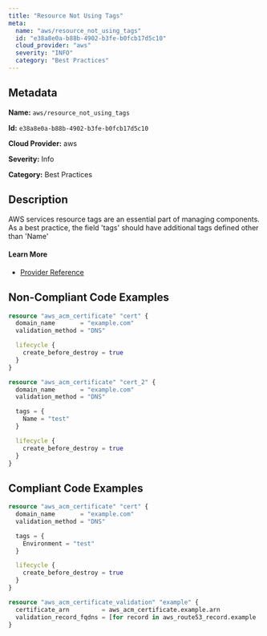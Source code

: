 ```yaml
---
title: "Resource Not Using Tags"
meta:
  name: "aws/resource_not_using_tags"
  id: "e38a8e0a-b88b-4902-b3fe-b0fcb17d5c10"
  cloud_provider: "aws"
  severity: "INFO"
  category: "Best Practices"
---
```


## Metadata
**Name:** `aws/resource_not_using_tags`

**Id:** `e38a8e0a-b88b-4902-b3fe-b0fcb17d5c10`

**Cloud Provider:** aws

**Severity:** Info

**Category:** Best Practices

## Description
AWS services resource tags are an essential part of managing components. As a best practice, the field 'tags' should have additional tags defined other than 'Name'

#### Learn More

 - [Provider Reference](https://registry.terraform.io/providers/hashicorp/aws/latest/docs/guides/resource-tagging)

## Non-Compliant Code Examples
```terraform
resource "aws_acm_certificate" "cert" {
  domain_name       = "example.com"
  validation_method = "DNS"

  lifecycle {
    create_before_destroy = true
  }
}

resource "aws_acm_certificate" "cert_2" {
  domain_name       = "example.com"
  validation_method = "DNS"

  tags = {
    Name = "test"
  }

  lifecycle {
    create_before_destroy = true
  }
}

```

## Compliant Code Examples
```terraform
resource "aws_acm_certificate" "cert" {
  domain_name       = "example.com"
  validation_method = "DNS"

  tags = {
    Environment = "test"
  }

  lifecycle {
    create_before_destroy = true
  }
}

resource "aws_acm_certificate_validation" "example" {
  certificate_arn         = aws_acm_certificate.example.arn
  validation_record_fqdns = [for record in aws_route53_record.example : record.fqdn]
}

```
